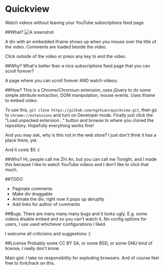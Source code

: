 Quickview
=========

Watch videos without leaving your YouTube subscriptions feed page.

##What?
![A sreenshot](https://raw.github.com/ngzhian/quickview/master/ss.png)

A div with an embedded iframe shows up when you mouse over the title of the video.
Comments are loaded beside the video.

Click outside of the video or press any key to end the video.

##Why?
What's better than a nice subscriptions feed page that you can scroll forever?

A page where you can scroll forever AND watch videos.

##How?
This is a Chrome/Chromium extension, uses jQuery to do some simple attribute extraction,
DOM manipulation, mouse events. Uses iframe to embed video.

To use this, `git clone https://github.com/ngzhian/quickview.git`,
then go to `chrome://extensions` and turn on Developer mode.
Finally just click the "Load unpacked extension..." button and browse
to where you cloned the repository. Hopefully everything works fine!

And you may ask, why is this not in the web store? I just don't think it has a place there, yet.

And it costs $5 :(

##Who?
Hi, people call me Zhi An, but you can call me Tonight,
and I made this because I like to watch YouTube videos and I don't like to click that much.

##TODO
- Paginate comments
- Make div draggable
- Animate the div, right now it pops up abruptly
- Add links for author of comments

##Bugs.
There are many many many bugs and it looks ugly.
E.g. some videos disable embed and so you can't watch it,
No config options for users, I use used whichever configurations I liked.

I welcome all criticisms and suggestions :)

##License
Probably some CC BY SA, or some BSD, or some GNU kind of license, I really don't know.

Main gist: I take no responsibility for exploding browsers.
And of course feel free to fork/hack on this.
